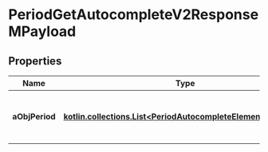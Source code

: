 
# PeriodGetAutocompleteV2ResponseMPayload

## Properties
Name | Type | Description | Notes
------------ | ------------- | ------------- | -------------
**aObjPeriod** | [**kotlin.collections.List&lt;PeriodAutocompleteElementResponse&gt;**](PeriodAutocompleteElementResponse.md) | An array of Period autocomplete element response. | 



